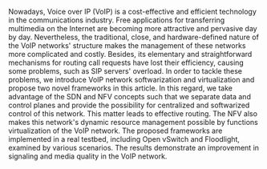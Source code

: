 Nowadays, Voice over IP (VoIP) is a cost-effective and efficient technology in the communications industry.  Free applications for transferring multimedia on the Internet are becoming more attractive and pervasive day by day. Nevertheless, the traditional, close, and hardware-defined nature of the VoIP networks' structure makes the management of these networks more complicated and costly. Besides, its elementary and straightforward mechanisms for routing call requests have lost their efficiency, causing some problems, such as SIP servers' overload. In order to tackle these problems, we introduce VoIP network softwarization and virtualization  and propose two novel frameworks in this article. In this regard, we take advantage of the SDN and NFV concepts such that we separate data and control planes and provide the possibility for centralized and softwarized control of this network. This matter leads to effective routing. The NFV also makes this network's dynamic resource management possible by functions virtualization of the VoIP network.  The proposed frameworks are implemented in a real testbed, including Open vSwitch and Floodlight, examined by various scenarios. The results demonstrate an improvement in signaling and media quality in the VoIP network.
